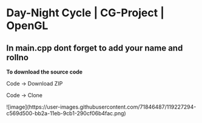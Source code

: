 # Day-Night Cycle | CG-Project | OpenGL
<h2>In main.cpp dont forget to add your name and rollno</h2>
<strong><p>To download the source code</p></strong>
<p>Code &rarr; Download ZIP</p>
<p>Code &rarr; Clone</p>
![image](https://user-images.githubusercontent.com/71846487/119227294-c569d500-bb2a-11eb-9cb1-290cf06b4fac.png)
